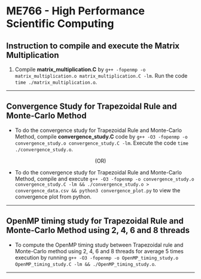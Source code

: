 # ME766 - High Performance Scientific Computing 

##  Instruction to compile and execute the Matrix Multiplication

1. Compile **matrix_multiplication.C** by `g++ -fopenmp -o matrix_multiplication.o matrix_multiplication.C -lm`. Run the code `time ./matrix_multiplication.o`.

---
## Convergence Study for Trapezoidal Rule and Monte-Carlo Method

- To do the convergence study for Trapezoidal Rule and Monte-Carlo Method, compile **convergence_study.C** code by `g++ -O3 -fopenmp -o convergence_study.o convergence_study.C -lm`. Execute the code `time ./convergence_study.o`.

<p style="text-align:center;">(OR)</p>

- To do the convergence study for Trapezoidal Rule and Monte-Carlo Method, compile and execute `g++ -O3 -fopenmp -o convergence_study.o convergence_study.C -lm && ./convergence_study.o > convergence_data.csv && python3 convergence_plot.py` to view the convergence plot from python.
---

## OpenMP timing study for Trapezoidal Rule and Monte-Carlo Method using 2, 4, 6 and 8 threads

- To compute the OpenMP timing study between Trapezoidal rule and Monte-Carlo method using 2, 4, 6 and 8 threads for average 5 times execution by running `g++ -O3 -fopenmp -o OpenMP_timing_study.o OpenMP_timing_study.C -lm && ./OpenMP_timing_study.o`.

---